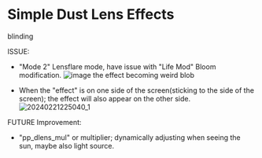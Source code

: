 # Simple Dust Lens Effects
blinding

ISSUE:

- "Mode 2" Lensflare mode, have issue with "Life Mod" Bloom modification.
![image](https://github.com/ArmanZ94/sdle/assets/103443173/f8ff5e85-a22f-4805-87a1-f62743dc97a6)
the effect becoming weird blob


- When the "effect" is on one side of the screen(sticking to the side of the screen); the effect will also appear on the other side.
![20240221225040_1](https://github.com/ArmanZ94/sdle/assets/103443173/86006bae-8cd3-4b85-ae7a-760b92e6e57a)


FUTURE Improvement:

- "pp_dlens_mul" or multiplier; dynamically adjusting when seeing the sun, maybe also light source.

  
